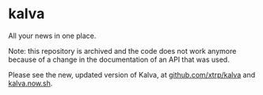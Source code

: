 # kalva

All your news in one place.

Note: this repository is archived and the code does not work anymore because of a change in the documentation of an API that was used.

Please see the new, updated version of Kalva, at [github.com/xtrp/kalva](https://github.com/xtrp/kalva/) and [kalva.now.sh](https://kalva.now.sh/).
